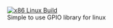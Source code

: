 [![x86 Linux Build](https://github.com/thebigG/simple_gpio/actions/workflows/ci.yaml/badge.svg)](https://github.com/thebigG/simple_gpio/actions/workflows/ci.yaml)  
Simple to use GPIO library for linux
